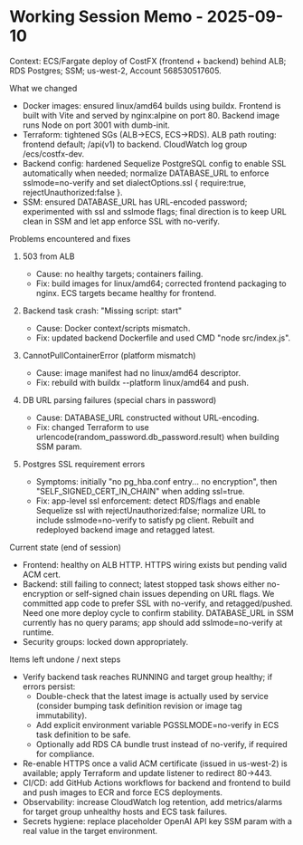 # Working Session Memo - 2025-09-10

Context: ECS/Fargate deploy of CostFX (frontend + backend) behind ALB; RDS Postgres; SSM; us-west-2, Account 568530517605.

What we changed
- Docker images: ensured linux/amd64 builds using buildx. Frontend is built with Vite and served by nginx:alpine on port 80. Backend image runs Node on port 3001 with dumb-init.
- Terraform: tightened SGs (ALB→ECS, ECS→RDS). ALB path routing: frontend default; /api(v1) to backend. CloudWatch log group /ecs/costfx-dev.
- Backend config: hardened Sequelize PostgreSQL config to enable SSL automatically when needed; normalize DATABASE_URL to enforce sslmode=no-verify and set dialectOptions.ssl { require:true, rejectUnauthorized:false }.
- SSM: ensured DATABASE_URL has URL-encoded password; experimented with ssl and sslmode flags; final direction is to keep URL clean in SSM and let app enforce SSL with no-verify.

Problems encountered and fixes
1) 503 from ALB
   - Cause: no healthy targets; containers failing.
   - Fix: build images for linux/amd64; corrected frontend packaging to nginx. ECS targets became healthy for frontend.

2) Backend task crash: "Missing script: start"
   - Cause: Docker context/scripts mismatch.
   - Fix: updated backend Dockerfile and used CMD "node src/index.js".

3) CannotPullContainerError (platform mismatch)
   - Cause: image manifest had no linux/amd64 descriptor.
   - Fix: rebuild with buildx --platform linux/amd64 and push.

4) DB URL parsing failures (special chars in password)
   - Cause: DATABASE_URL constructed without URL-encoding.
   - Fix: changed Terraform to use urlencode(random_password.db_password.result) when building SSM param.

5) Postgres SSL requirement errors
   - Symptoms: initially "no pg_hba.conf entry... no encryption", then "SELF_SIGNED_CERT_IN_CHAIN" when adding ssl=true.
   - Fix: app-level ssl enforcement: detect RDS/flags and enable Sequelize ssl with rejectUnauthorized:false; normalize URL to include sslmode=no-verify to satisfy pg client. Rebuilt and redeployed backend image and retagged latest.

Current state (end of session)
- Frontend: healthy on ALB HTTP. HTTPS wiring exists but pending valid ACM cert.
- Backend: still failing to connect; latest stopped task shows either no-encryption or self-signed chain issues depending on URL flags. We committed app code to prefer SSL with no-verify, and retagged/pushed. Need one more deploy cycle to confirm stability. DATABASE_URL in SSM currently has no query params; app should add sslmode=no-verify at runtime.
- Security groups: locked down appropriately.

Items left undone / next steps
- Verify backend task reaches RUNNING and target group healthy; if errors persist:
  - Double-check that the latest image is actually used by service (consider bumping task definition revision or image tag immutability).
  - Add explicit environment variable PGSSLMODE=no-verify in ECS task definition to be safe.
  - Optionally add RDS CA bundle trust instead of no-verify, if required for compliance.
- Re-enable HTTPS once a valid ACM certificate (issued in us-west-2) is available; apply Terraform and update listener to redirect 80→443.
- CI/CD: add GitHub Actions workflows for backend and frontend to build and push images to ECR and force ECS deployments.
- Observability: increase CloudWatch log retention, add metrics/alarms for target group unhealthy hosts and ECS task failures.
- Secrets hygiene: replace placeholder OpenAI API key SSM param with a real value in the target environment.
